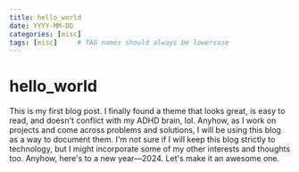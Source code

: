 ```yaml
---
title: hello_world
date: YYYY-MM-DD
categories: [misc]
tags: [misc]     # TAG names should always be lowercase
---
```


# hello_world

This is my first blog post. I finally found a theme that looks great, is easy to read, and doesn't conflict with my ADHD brain, lol. Anyhow, as I work on projects and come across problems and solutions, I will be using this blog as a way to document them. I'm not sure if I will keep this blog strictly to technology, but I might incorporate some of my other interests and thoughts too. Anyhow, here's to a new year—2024. Let's make it an awesome one.